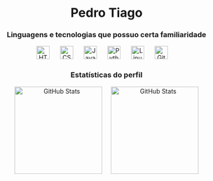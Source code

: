 <div align="center">

# Pedro Tiago


### Linguagens e tecnologias que possuo certa familiaridade

<p>
  <img 
      alt="HTML"
      title="HTML" 
      width="30px" 
      style="margin-right: 20px;" 
      src="https://cdn.jsdelivr.net/gh/devicons/devicon@latest/icons/html5/html5-original.svg" 
  />
  <img 
      alt="CSS" 
      title="CSS"
      width="30px" 
      style="margin-right: 20px;" 
      src="https://cdn.jsdelivr.net/gh/devicons/devicon@latest/icons/css3/css3-original.svg" 
  />
<img 
      alt="Javascript" 
      title="Javascript"
      width="30px" 
      style="margin-right: 20px;" 
      src="https://cdn.jsdelivr.net/gh/devicons/devicon@latest/icons/javascript/javascript-original.svg" 
  />      
  <img 
      alt="Python" 
      title="Python"
      width="30px" 
      style="margin-right: 20px;" 
      src="https://cdn.jsdelivr.net/gh/devicons/devicon@latest/icons/python/python-original.svg" 
  />
  <img 
      alt="Linux"
      title="Linux" 
      width="30px" 
      style="margin-right: 20px;" 
      src="https://cdn.jsdelivr.net/gh/devicons/devicon@latest/icons/linux/linux-original.svg" 
  />
  <img 
      alt="Git"
      title="Git" 
      width="30px" 
      style="margin-right: 20px;" 
      src="https://cdn.jsdelivr.net/gh/devicons/devicon@latest/icons/git/git-original.svg" 
  />
</p>

### Estatísticas do perfil

<div style="display: flex; justify-content: center; gap: 20px;">
  <img 
      alt="GitHub Stats" 
      height="200" 
      src="https://github-readme-stats.vercel.app/api?username=PedroTiago23&show_icons=true&theme=tokyonight&include_all_commits=true&locale=pt-br" 
  />
  <img 
      alt="GitHub Stats" 
      height="200" 
      src="https://github-readme-stats.vercel.app/api/top-langs/?username=PedroTiago23&theme=tokyonight&layout=compact&custom_title=Tecnologias&langs_count=9" 
  />
</div>

</div>
